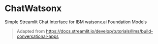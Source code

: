 # ChatWatsonx

Simple Streamlit Chat Interface for IBM watsonx.ai Foundation Models

> Adapted from <https://docs.streamlit.io/develop/tutorials/llms/build-conversational-apps>
